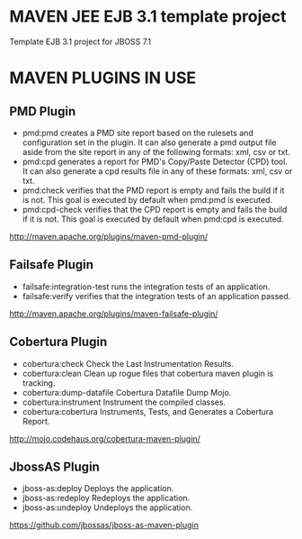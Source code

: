 MAVEN JEE EJB 3.1 template project
=====================================
Template EJB 3.1 project for JBOSS 7.1 


MAVEN PLUGINS IN USE
====================

PMD Plugin
----------

* pmd:pmd creates a PMD site report based on the rulesets and configuration set in the plugin. It can also generate a pmd output file aside from the site report in any of the following formats: xml, csv or txt.
* pmd:cpd generates a report for PMD's Copy/Paste Detector (CPD) tool. It can also generate a cpd results file in any of these formats: xml, csv or txt.
* pmd:check verifies that the PMD report is empty and fails the build if it is not. This goal is executed by default when pmd:pmd is executed.
* pmd:cpd-check verifies that the CPD report is empty and fails the build if it is not. This goal is executed by default when pmd:cpd is executed.

http://maven.apache.org/plugins/maven-pmd-plugin/

Failsafe Plugin
---------------

* failsafe:integration-test runs the integration tests of an application.
* failsafe:verify verifies that the integration tests of an application passed.

http://maven.apache.org/plugins/maven-failsafe-plugin/

Cobertura Plugin
----------------

* cobertura:check Check the Last Instrumentation Results.
* cobertura:clean Clean up rogue files that cobertura maven plugin is tracking.
* cobertura:dump-datafile Cobertura Datafile Dump Mojo.
* cobertura:instrument Instrument the compiled classes.
* cobertura:cobertura Instruments, Tests, and Generates a Cobertura Report.

http://mojo.codehaus.org/cobertura-maven-plugin/

JbossAS Plugin
--------------

* jboss-as:deploy Deploys the application.
* jboss-as:redeploy Redeploys the application.
* jboss-as:undeploy Undeploys the application.

https://github.com/jbossas/jboss-as-maven-plugin

